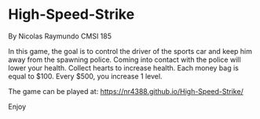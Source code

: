 # High-Speed-Strike

By Nicolas Raymundo
CMSI 185

In this game, the goal is to control the driver of the sports car and keep him away from the spawning police. Coming into contact with the police will lower your health. Collect hearts to increase health. Each money bag is equal to $100. Every $500, you increase 1 level.

The game can be played at: https://nr4388.github.io/High-Speed-Strike/

Enjoy
